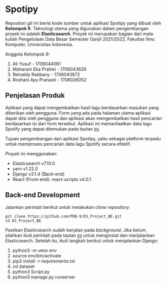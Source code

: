 # Spotipy

Repositori _git_ ini berisi kode sumber untuk aplikasi Spotipy yang dibuat oleh **Kelompok 9**. Teknologi utama yang digunakan dalam pengembangan proyek ini adalah **Elasticsearch**. Proyek ini merupakan bagian dari mata kuliah Pengelolaan Data Besar Semester Ganjil 2021/2022, Fakultas Ilmu Komputer, Universitas Indonesia.

Anggota Kelompok 9:

1. Ali Yusuf - 1706044061
2. Maharani Eka Pratiwi - 1706043626
3. Reinaldy Rabbany - 1706043872
4. Roshani Ayu Pranasti - 1706026052

## Penjelasan Produk

Aplikasi yang dapat mengembalikan hasil lagu berdasarkan masukan yang diberikan oleh pengguna. Form yang ada pada halaman utama aplikasi dapat diisi oleh pengguna dan aplikasi akan mengembalikan hasil pencarian berdasarkan isi dari form tersebut. Aplikasi ini memanfaatkan data lagu Spotify yang dapat ditemukan pada tautan [ini](https://www.kaggle.com/yamaerenay/spotify-dataset-19212020-160k-tracks).

Tujuan pengembangan dari aplikasi Spotipy, yaitu sebagai platform terpadu untuk memproses pencarian data lagu Spotify secara efektif.

_Proyek_ ini menggunakan:

- Elasticsearch v7.10.0
- yarn v1.22.0
- Django v3.1.4 (Back-end)
- React (Front-end): react-scripts v4.0.1

## Back-end Development

Jalankan perintah berikut untuk melakukan _clone repository_:

    git clone https://github.com/PDB-9/ES_Project_BE.git
    cd ES_Project_BE

Pastikan Elasticsearch sudah berjalan pada _background_. Jika belum, silahkan ikuti perintah pada tautan [ini](https://www.elastic.co/guide/en/elasticsearch/reference/current/getting-started-install.html) untuk menginstal dan menjalankan Elasticsearch. Setelah itu, ikuti langkah berikut untuk menjalankan Django:

1. python3 -m venv env
2. source env/bin/activate
3. pip3 install -r requirements.txt
4. cd dataset
5. python3 Script.py
6. python3 manage.py runserver

